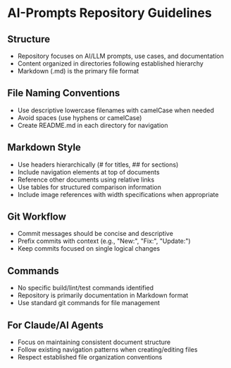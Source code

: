 # AI-Prompts Repository Guidelines

## Structure
- Repository focuses on AI/LLM prompts, use cases, and documentation
- Content organized in directories following established hierarchy
- Markdown (.md) is the primary file format

## File Naming Conventions
- Use descriptive lowercase filenames with camelCase when needed
- Avoid spaces (use hyphens or camelCase)
- Create README.md in each directory for navigation

## Markdown Style
- Use headers hierarchically (# for titles, ## for sections)
- Include navigation elements at top of documents
- Reference other documents using relative links
- Use tables for structured comparison information
- Include image references with width specifications when appropriate

## Git Workflow
- Commit messages should be concise and descriptive
- Prefix commits with context (e.g., "New:", "Fix:", "Update:")
- Keep commits focused on single logical changes

## Commands
- No specific build/lint/test commands identified
- Repository is primarily documentation in Markdown format
- Use standard git commands for file management

## For Claude/AI Agents
- Focus on maintaining consistent document structure
- Follow existing navigation patterns when creating/editing files
- Respect established file organization conventions
